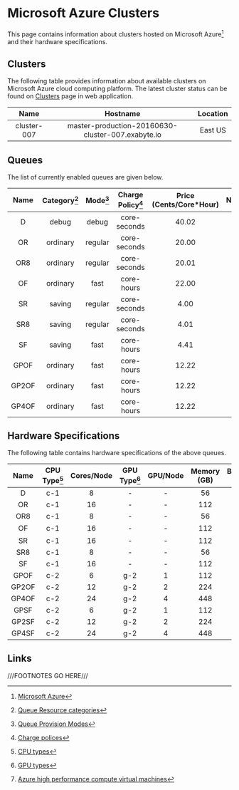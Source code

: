 # Microsoft Azure Clusters

This page contains information about clusters hosted on Microsoft Azure[^1] and their hardware specifications.

## Clusters

The following table provides information about available clusters on Microsoft Azure cloud computing platform. The latest cluster status can be found on <a href="https://platform.exabyte.io/clusters" target="_blank">Clusters</a> page in web application.

| Name        | Hostname                                          | Location |
| :---:       | :---:                                             | :---:    |
| cluster-007 | master-production-20160630-cluster-007.exabyte.io | East US  |

## Queues

The list of currently enabled queues are given below.

| Name  | Category[^2] | Mode[^3] | Charge Policy[^4] | Price (Cents/Core*Hour) | Nodes/Job | Max Nodes |
| :---: | :---:        | :---:    | :---:             | :---:                   | :---:     | :---:     |
| D     | debug        | debug    | core-seconds      | 40.02                   | 1         | 10        |
| OR    | ordinary     | regular  | core-seconds      | 20.00                   | 1         | 10        |
| OR8   | ordinary     | regular  | core-seconds      | 20.01                   | 1         | 10        |
| OF    | ordinary     | fast     | core-hours        | 22.00                   | &le;50    | 100       |
| SR    | saving       | regular  | core-seconds      | 4.00                    | 1         | 10        |
| SR8   | saving       | regular  | core-seconds      | 4.01                    | 1         | 10        |
| SF    | saving       | fast     | core-hours        | 4.41                    | &le;50    | 100       |
| GPOF  | ordinary     | fast     | core-hours        | 12.22                   | &le;50    | 10        |
| GP2OF | ordinary     | fast     | core-hours        | 12.22                   | &le;50    | 10        |
| GP4OF | ordinary     | fast     | core-hours        | 12.22                   | &le;50    | 10        |

## Hardware Specifications

The following table contains hardware specifications of the above queues.

| Name  | CPU Type[^5] | Cores/Node | GPU Type[^6] | GPU/Node | Memory (GB) | Bandwidth (Gbps) |
| :---: | :---:        | :---:      | :---:        | :---:    | :---:       | :---:            |
| D     | c-1          | 8          | -            | -        | 56          | &le;10           |
| OR    | c-1          | 16         | -            | -        | 112         | 10               |
| OR8   | c-1          | 8          | -            | -        | 56          | &le;10           |
| OF    | c-1          | 16         | -            | -        | 112         | 54.54[^7]        |
| SR    | c-1          | 16         | -            | -        | 112         | 10               |
| SR8   | c-1          | 8          | -            | -        | 56          | &le;10           |
| SF    | c-1          | 16         | -            | -        | 112         | 54.54            |
| GPOF  | c-2          | 6          | g-2          | 1        | 112         | 10               |
| GP2OF | c-2          | 12         | g-2          | 2        | 224         | 10               |
| GP4OF | c-2          | 24         | g-2          | 4        | 448         | 10               |
| GPSF  | c-2          | 6          | g-2          | 1        | 112         | 10               |
| GP2SF | c-2          | 12         | g-2          | 2        | 224         | 10               |
| GP4SF | c-2          | 24         | g-2          | 4        | 448         | 10               |

## Links

[^1]: [Microsoft Azure](https://azure.microsoft.com/en-us/)

[^2]: [Queue Resource categories](/infrastructure/resource/category/#resource-categories)

[^3]: [Queue Provision Modes](/infrastructure/resource/category/#provision-modes)

[^4]: [Charge polices](/infrastructure/resource/queues/#charge-policies)

[^5]: [CPU types](overview/#cpu-types)

[^6]: [GPU types](overview/#gpu-types)

[^7]: [Azure high performance compute virtual machines](https://docs.microsoft.com/en-us/azure/virtual-machines/linux/sizes-hpc)

///FOOTNOTES GO HERE///
